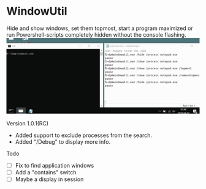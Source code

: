 # WindowUtil

Hide and show windows, set them topmost, start a program maximized or run Powershell-scripts completely hidden without the console flashing.
![alt text](https://raw.githubusercontent.com/MattiasC85/WindowUtil/master/WindowUtil2.gif)

Version 1.0.1(RC)
* Added support to exclude processes from the search.
* Added "/Debug" to display more info.

Todo
- [ ] Fix to find application windows
- [ ] Add a "contains" switch
- [ ] Maybe a display in session
